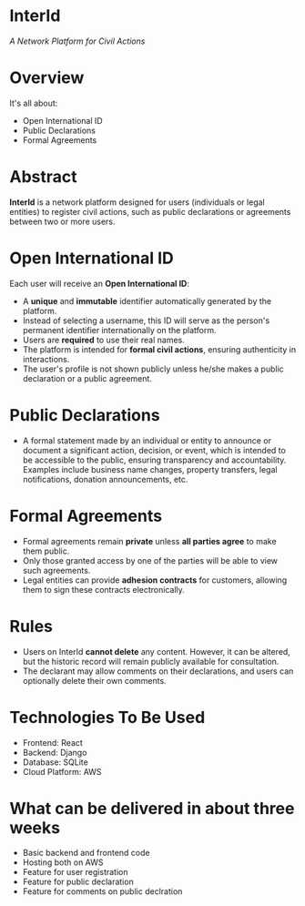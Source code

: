InterId
=======
 *A Network Platform for Civil Actions*

# Overview
It's all about:
- Open International ID
- Public Declarations
- Formal Agreements

# Abstract
**InterId** is a network platform designed for users (individuals or legal entities) to register civil actions, such as public declarations or agreements between two or more users.

# Open International ID
Each user will receive an **Open International ID**:
- A **unique** and **immutable** identifier automatically generated by the platform.
- Instead of selecting a username, this ID will serve as the person's permanent identifier internationally on the platform.
- Users are **required** to use their real names.
- The platform is intended for **formal civil actions**, ensuring authenticity in interactions.
- The user's profile is not shown publicly unless he/she makes a public declaration or a public agreement.

# Public Declarations
- A formal statement made by an individual or entity to announce or document a significant action, decision, or event, which is intended to be accessible to the public, ensuring transparency and accountability. Examples include business name changes, property transfers, legal notifications, donation announcements, etc.

# Formal Agreements
- Formal agreements remain **private** unless **all parties agree** to make them public.
- Only those granted access by one of the parties will be able to view such agreements.
- Legal entities can provide **adhesion contracts** for customers, allowing them to sign these contracts electronically.

# Rules
- Users on InterId **cannot delete** any content. However, it can be altered, but the historic record will remain publicly available for consultation.
- The declarant may allow comments on their declarations, and users can optionally delete their own comments.

# Technologies To Be Used
- Frontend: React
- Backend: Django
- Database: SQLite
- Cloud Platform: AWS

# What can be delivered in about three weeks
- Basic backend and frontend code
- Hosting both on AWS
- Feature for user registration
- Feature for public declaration
- Feature for comments on public declration